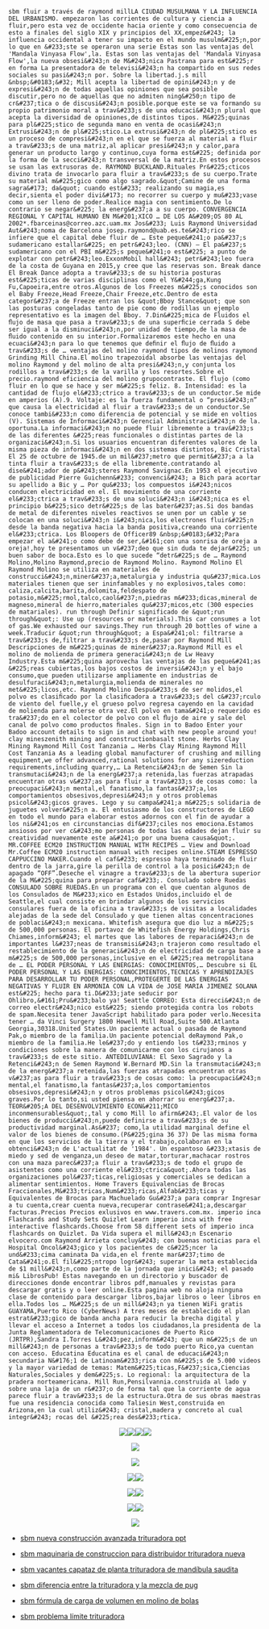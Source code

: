 
```
sbm fluir a través de raymond millLA CIUDAD MUSULMANA Y LA INFLUENCIA DEL URBANISMO. empezaron las corrientes de cultura y ciencia a fluir,pero esta vez de occidente hacia oriente y como consecuencia de esto a finales del siglo XIX y principios del XX,empez&#243; la influencia occidental a tener su impacto en el mundo musulm&#225;n,por lo que en &#233;ste se operaron una serie Estas son las ventajas del 'Mandala Vinyasa Flow',la. Estas son las ventajas del 'Mandala Vinyasa Flow',la nueva obsesi&#243;n de M&#243;nica Pastrana para est&#225;r en forma La presentadora de televisi&#243;n ha compartido en sus redes sociales su pasi&#243;n por. Sobre la libertad.j.s mill &nbsp;&#0183;&#32; Mill acepta la libertad de opini&#243;n y de expresi&#243;n de todas aquellas opiniones que sea posible discutir,pero no de aquellas que no admiten ning&#250;n tipo de cr&#237;tica o de discusi&#243;n posible.porque este se va formando su propio patrimonio moral a trav&#233;s de una educaci&#243;n plural que acepta la diversidad de opiniones,de distintos tipos. M&#225;quinas para pl&#225;stico de segunda mano en venta de ocasi&#243;n Extrusi&#243;n de pl&#225;stico.La extrusi&#243;n de pl&#225;stico es un proceso de compresi&#243;n en el que se fuerza al material a fluir a trav&#233;s de una matriz,al aplicar presi&#243;n y calor,para generar un producto largo y continuo,cuya forma est&#225; definida por la forma de la secci&#243;n transversal de la matriz.En estos procesos se usan las extrusoras de. RAYMOND BUCKLAND.Rituales Pr&#225;cticos divino trata de invocarlo para fluir a trav&#233;s de su cuerpo.Trate su material m&#225;gico como algo sagrado.&quot;Camine de una forma sagra&#173; da&quot; cuando est&#233; realizando su magia,es decir,sienta el poder divi&#173; no recorrer su cuerpo y mu&#233;vase como un ser lleno de poder.Realice magia con sentimiento.De lo contrario se negar&#225; la energ&#237;a a su cuerpo. CONVERGENCIA REGIONAL Y CAPITAL HUMANO EN M&#201;XICO … DE LOS A&#209;OS 80 AL 2002*.fbarceinas@correo.azc.uam.mx Jos&#233; Luis Raymond Universidad Aut&#243;noma de Barcelona josep.raymond@uab.es.te&#243;rico se infiere que el capital debe fluir de … Este peque&#241;o pa&#237;s sudamericano estallar&#225; en petr&#243;leo. (CNN) — El pa&#237;s sudamericano con el PBI m&#225;s peque&#241;o est&#225; a punto de explotar con petr&#243;leo.ExxonMobil hall&#243; petr&#243;leo fuera de la costa de Guyana en 2015,y cree que las reservas son. Break dance El Break Dance adopta a trav&#233;s de su historia posturas est&#225;ticas de varias disciplinas como el Y&#244;ga,Kung Fu,Capoeira,entre otros.Algunos de los Freezes m&#225;s conocidos son el Baby Freeze,Head Freeze,Chair Freeze,etc.Dentro de esta categor&#237;a de Freeze entran los &quot;Bboy Stance&quot; que son las posturas congeladas tanto de pie como de rodillas un ejemplo representativo es la imagen del Bboy. 7.Din&#225;mica de Fluidos el ﬂujo de masa que pasa a trav&#233;s de una superﬁcie cerrada S debe ser igual a la disminuci&#243;n,por unidad de tiempo,de la masa de ﬂuido contenido en su interior.Formalizaremos este hecho en una ecuaci&#243;n para lo que tenemos que deﬁnir el ﬂujo de ﬂuido a trav&#233;s de … ventajas del molino raymond tipos de molinos raymond Grinding Mill China.El molino trapezoidal absorbe las ventajas del molino Raymond y del molino de alta presi&#243;n,y conjunta los rodillos a trav&#233;s de la varilla y los resortes.Sobre el precio.raymond eficiencia del molino grupocontraste. El flujo (como fluir en lo que se hace y ser m&#225;s feliz. 8. Intensidad: es la cantidad de flujo el&#233;ctrico a trav&#233;s de un conductor.Se mide en amperios (A).9. Voltaje: es la fuerza fundamental o “presi&#243;n” que causa la electricidad al fluir a trav&#233;s de un conductor.Se conoce tambi&#233;n como diferencia de potencial y se mide en voltios (V). Sistemas de Informaci&#243;n Gerencial Administraci&#243;n de la. oportuna.La informaci&#243;n no puede fluir libremente a trav&#233;s de las diferentes &#225;reas funcionales o distintas partes de la organizaci&#243;n.Si los usuarios encuentran diferentes valores de la misma pieza de informaci&#243;n en dos sistemas distintos, Bic Cristal El 25 de octubre de 1945.de un mil&#237;metro que permit&#237;a a la tinta fluir a trav&#233;s de ella libremente.contratando al dise&#241;ador de p&#243;steres Raymond Savignac.En 1953 el ejecutivo de publicidad Pierre Guichenn&#233; convenci&#243; a Bich para acortar su apellido a Bic y … Por qu&#233; los compuestos i&#243;nicos conducen electricidad en el. El movimiento de una corriente el&#233;ctrica a trav&#233;s de una soluci&#243;n i&#243;nica es el principio b&#225;sico detr&#225;s de las bater&#237;as.Si dos bandas de metal de diferentes niveles reactivos se unen por un cable y se colocan en una soluci&#243;n i&#243;nica,los electrones fluir&#225;n desde la banda negativa hacia la banda positiva,creando una corriente el&#233;ctrica. Los Bloopers de Officer89 &nbsp;&#0183;&#32;Para empezar el a&#241;o como debe de ser,&#161;con una sonrisa de oreja a oreja!,hoy te presentamos un v&#237;deo que sin duda te dejar&#225; un buen sabor de boca.Esto es lo que sucede “detr&#225;s de … Raymond Molino,Molino Raymond,precio de Raymond Molino. Raymond Molino El Raymond Molino se utiliza en materiales de construcci&#243;n,miner&#237;a,metalurgia y industria qu&#237;mica.Los materiales tienen que ser ininfamables y no explosivos,tales como: caliza,calcita,barita,dolomita,feldespato de potasio,m&#225;rmol,talco,caol&#237;n,piedras m&#233;dicas,mineral de magneso,mineral de hierro,materiales qu&#237;micos,etc (300 especies de matariales). run through Definir significado de &quot;run through&quot;: Use up (resources or materials).This car consumes a lot of gas.We exhausted our savings.They run through 20 bottles of wine a week.Traducir &quot;run through&quot; a Espa&#241;ol: filtrarse a trav&#233;s de,filtrar a trav&#233;s de,pasar por Raymond Mill Descripciones de m&#225;quinas de miner&#237;a.Raymond Mill es el molino de molienda de primera generaci&#243;n de Lw Heavy Industry.Esta m&#225;quina aprovecha las ventajas de las peque&#241;as &#225;reas cubiertas,los bajos costos de inversi&#243;n y el bajo consumo,que pueden utilizarse ampliamente en industrias de desulfuraci&#243;n,metalurgia,molienda de minerales no met&#225;licos,etc. Raymond Molino Despu&#233;s de ser molidos,el polvo es clasiﬁcado por la clasiﬁcadora a trav&#233;s del c&#237;rculo de viento del fuelle,y el grueso polvo regresa cayendo en la cavidad de molienda para molerse otra vez.El polvo en tama&#241;o requerido es tra&#237;do en el colector de polvo con el ﬂujo de aire y sale del canal de polvo como productos ﬁnales. Sign in to Badoo Enter your Badoo account details to sign in and chat with new people around you! clay mineszenith mining and constructionbasalt stone. Herbs Clay Mining Raymond Mill Cost Tanzania … Herbs Clay Mining Raymond Mill Cost Tanzania As a leading global manufacturer of crushing and milling equipment,we offer advanced,rational solutions for any sizereduction requirements,including quarry,… La Retenci&#243;n de Semen Sin la transmutaci&#243;n de la energ&#237;a retenida,las fuerzas atrapadas encuentran otras v&#237;as para fluir a trav&#233;s de cosas como: la preocupaci&#243;n mental,el fanatismo,la fantas&#237;a,los comportamientos obsesivos,depresi&#243;n y otros problemas psicol&#243;gicos graves. Lego y su campa&#241;a m&#225;s solidaria de juguetes volver&#225;n a. El entusiasmo de los constructores de LEGO en todo el mundo para elaborar estos adornos con el fin de ayudar a los ni&#241;os en circunstancias dif&#237;ciles nos emociona.Estamos ansiosos por ver c&#243;mo personas de todas las edades dejan fluir su creatividad nuevamente este a&#241;o por una buena causa&quot;. MR.COFFEE ECM20 INSTRUCTION MANUAL WITH RECIPES … View and Download Mr.Coffee ECM20 instruction manual with recipes online.STEAM ESPRESSO CAPPUCCINO MAKER.Cuando el caf&#233; espresso haya terminado de fluir dentro de la jarra,gire la perilla de control a la posici&#243;n de apagado “OFF”.Deseche el vinagre a trav&#233;s de la abertura superior de la M&#225;quina para preparar caf&#233;. Consulado sobre Ruedas CONSULADO SOBRE RUEDAS.En un programa con el que cuentan algunos de los Consulados de M&#233;xico en Estados Unidos,incluido el de Seattle,el cual consiste en brindar algunos de los servicios consulares fuera de la oficina a trav&#233;s de visitas a localidades alejadas de la sede del Consulado y que tienen altas concentraciones de poblaci&#243;n mexicana. Whitefish asegura que dio luz a m&#225;s de 500,000 personas. El portavoz de Whitefish Energy Holdings,Chris Chiames,inform&#243; el martes que las labores de reparaci&#243;n de importantes l&#237;neas de transmisi&#243;n trajeron como resultado el restablecimiento de la generaci&#243;n de electricidad de carga base a m&#225;s de 500,000 personas,inclusive en el &#225;rea metropolitana de … EL PODER PERSONAL Y LAS ENERGIAS: CONOCIMIENTOS,… Descubre si EL PODER PERSONAL Y LAS ENERGIAS: CONOCIMIENTOS,TECNICAS Y APRENDIZAJES PARA DESARROLLAR TU PODER PERSONAL,PROTEGERTE DE LAS ENERGIAS NEGATIVAS Y FLUIR EN ARMONIA CON LA VIDA de JOSE MARIA JIMENEZ SOLANA est&#225; hecho para ti.D&#233;jate seducir por Ohlibro,&#161;Pru&#233;balo ya! Seattle CORREO: Esta direcci&#243;n de correo electr&#243;nico est&#225; siendo protegida contra los robots de spam.Necesita tener JavaScript habilitado para poder verlo.Necesita tener … da Vinci Surgery 1800 Howell Mill Road,Suite 500.Atlanta Georgia,30318.United States.Un paciente actual o pasada de Raymond Pak,o miembro de la familia.Un paciente potencial deRaymond Pak,o miembro de la familia.He le&#237;do y entiendo los t&#233;rminos y condiciones sobre la manera de comunicarme con los cirujanos a trav&#233;s de este sitio. ANTEDILUVIANA: El Sexo Sagrado y la Retenci&#243;n de Semen Raymond W.Bernard MD.Sin la transmutaci&#243;n de la energ&#237;a retenida,las fuerzas atrapadas encuentran otras v&#237;as para fluir a trav&#233;s de cosas como: la preocupaci&#243;n mental,el fanatismo,la fantas&#237;a,los comportamientos obsesivos,depresi&#243;n y otros problemas psicol&#243;gicos graves.Por lo tanto,si usted piensa en ahorrar su energ&#237;a. TEOR&#205;A DEL DESENVOLVIMIENTO ECON&#211;MICO inconmensurables&quot;,tal y como Mill lo afirm&#243;.El valor de los bienes de producci&#243;n,puede definirse a trav&#233;s de su productividad marginal.As&#237; como,la utilidad marginal define el valor de los bienes de consumo.(P&#225;gina 36 37) De las misma forma en que los servicios de la tierra y el trabajo,colaboran en la obtenci&#243;n de L'actualitat de '1984'. Un espantoso &#233;xtasis de miedo y sed de venganza,un deseo de matar,torturar,machacar rostros con una maza parec&#237;a fluir a trav&#233;s de todo el grupo de asistentes como una corriente el&#233;ctrica&quot;.Ahora todas las organizaciones pol&#237;ticas,religiosas y comerciales se dedican a alimentar sentimientos. Home Travers Equivalencias de Brocas Fraccionales,M&#233;tricas,Num&#233;ricas,Alfab&#233;ticas y Equivalentes de Brocas para Machuelado Gu&#237;a para comprar Ingresar a tu cuenta,crear cuenta nueva,recuperar contrase&#241;a,descargar facturas.Precios Precios exlusivos en www.travers.com.mx. imperio inca Flashcards and Study Sets Quizlet Learn imperio inca with free interactive flashcards.Choose from 58 different sets of imperio inca flashcards on Quizlet. Da Vida supera el mill&#243;n Escenario elvocero.com Raymond Arrieta concluy&#243; con buenas noticias para el Hospital Oncol&#243;gico y los pacientes de c&#225;ncer la und&#233;cima caminata Da vida,en el frente mar&#237;timo de Cata&#241;o.El fil&#225;ntropo logr&#243; superar la meta establecida de $1 mill&#243;n,como parte de la jornada que inici&#243; el pasado mi& LibrosPub! Estas navegando en un directorio y buscador de direcciones donde encontrar libros pdf,manuales y revistas para descargar gratis y o leer online.Esta pagina web no aloja ninguna clase de contenido para descargar libros,bajar libros o leer libros en ella.Todos los … M&#225;s de un mill&#243;n ya tienen WiFi gratis GUAYAMA,Puerto Rico (CyberNews) A tres meses de establecido el plan estrat&#233;gico de banda ancha para reducir la brecha digital y llevar el acceso a Internet a todos los ciudadanos,la presidenta de la Junta Reglamentadora de Telecomunicaciones de Puerto Rico (JRTPR),Sandra I.Torres L&#243;pez,inform&#243; que un m&#225;s de un mill&#243;n de personas a trav&#233;s de todo puerto Rico,ya cuentan con acceso. Educatina Educatina es el canal de educaci&#243;n secundaria N&#176;1 de Latinoam&#233;rica con m&#225;s de 5.000 videos y la mayor variedad de temas: Matem&#225;ticas,F&#237;sica,Ciencias Naturales,Sociales y dem&#225;s. Lo regional: la arquitectura de la pradera norteamericana. Mill Run,Pensilvannia.construida al lado y sobre una laja de un r&#237;o de forma tal que la corriente de agua parece fluir a trav&#233;s de la estructura.Otra de sus obras maestras fue una residencia conocida como Taliesin West,construida en Arizona,en la cual utiliz&#243; cristal,madera y concreto al cual integr&#243; rocas del &#225;rea des&#233;rtica. 
```

<div align="center">

<a href="https://es-mill.shibang-china.com/github&k=sbm+fluir+a+trav%C3%A9s+de+raymond+mill"><img src="https://static.shibang-china.com/es/mill/index.jpg"></a><a href="https://es-mill.shibang-china.com/materials.htmlgithub&k=sbm+fluir+a+trav%C3%A9s+de+raymond+mill"><img src="https://static.shibang-china.com/es/mill/materials.jpg"></a><a href="https://es-mill.shibang-china.com/about.htmlgithub&k=sbm+fluir+a+trav%C3%A9s+de+raymond+mill"><img src="https://static.shibang-china.com/es/mill/about.jpg"></a><a href="https://es-mill.shibang-china.com/contact.htmlgithub&k=sbm+fluir+a+trav%C3%A9s+de+raymond+mill"><img src="https://static.shibang-china.com/es/mill/contact.jpg"></a>

<a href="https://es-mill.shibang-china.com/github&k=sbm+fluir+a+trav%C3%A9s+de+raymond+mill"><img src="https://static.shibang-china.com/es/mill/banner.jpg"></a>

<a href="https://swt.shibang-china.com/github&k=sbm+fluir+a+trav%C3%A9s+de+raymond+mill"><img src="https://static.shibang-china.com/es/mill/chat.jpg"></a>

<a href="https://es-mill.shibang-china.com/products/vertical-roller-mill.htmlgithub&k=sbm+fluir+a+trav%C3%A9s+de+raymond+mill"><img src="https://static.shibang-china.com/es/mill/vertical.jpg"></a><a href="https://es-mill.shibang-china.com/products/raymond-mill.htmlgithub&k=sbm+fluir+a+trav%C3%A9s+de+raymond+mill"><img src="https://static.shibang-china.com/es/mill/raymond.jpg"></a>

<a href="https://es-mill.shibang-china.com/products/ultrafine-grinding-mill.htmlgithub&k=sbm+fluir+a+trav%C3%A9s+de+raymond+mill"><img src="https://static.shibang-china.com/es/mill/ultrafine.jpg"></a><a href="https://es-mill.shibang-china.com/products/trapezium-grinding-mill.htmlgithub&k=sbm+fluir+a+trav%C3%A9s+de+raymond+mill"><img src="https://static.shibang-china.com/es/mill/trapezium.jpg"></a>

<a href="https://es-mill.shibang-china.com/products/ball-mill.htmlgithub&k=sbm+fluir+a+trav%C3%A9s+de+raymond+mill"><img src="https://static.shibang-china.com/es/mill/ball.jpg"></a><a href="https://es-mill.shibang-china.com/products/hammer-mill.htmlgithub&k=sbm+fluir+a+trav%C3%A9s+de+raymond+mill"><img src="https://static.shibang-china.com/es/mill/hammer.jpg"></a>

<a href="https://swt.shibang-china.com/github&k=sbm+fluir+a+trav%C3%A9s+de+raymond+mill"><img src="https://static.shibang-china.com/es/mill/case.jpg"></a>

</div>


* [sbm nueva construcción avanzada trituradora ppt](sbm%20nueva%20construcci%C3%B3n%20avanzada%20trituradora%20ppt.md)

* [sbm maquinaria de construccion para distribuidor trituradora nueva](sbm%20maquinaria%20de%20construccion%20para%20distribuidor%20trituradora%20nueva.md)

* [sbm vacantes capataz de planta trituradora de mandíbula saudita](sbm%20vacantes%20capataz%20de%20planta%20trituradora%20de%20mand%C3%ADbula%20saudita.md)

* [sbm diferencia entre la trituradora y la mezcla de pug](sbm%20diferencia%20entre%20la%20trituradora%20y%20la%20mezcla%20de%20pug.md)

* [sbm fórmula de carga de volumen en molino de bolas](sbm%20f%C3%B3rmula%20de%20carga%20de%20volumen%20en%20molino%20de%20bolas.md)

* [sbm problema límite trituradora](sbm%20problema%20l%C3%ADmite%20trituradora.md)